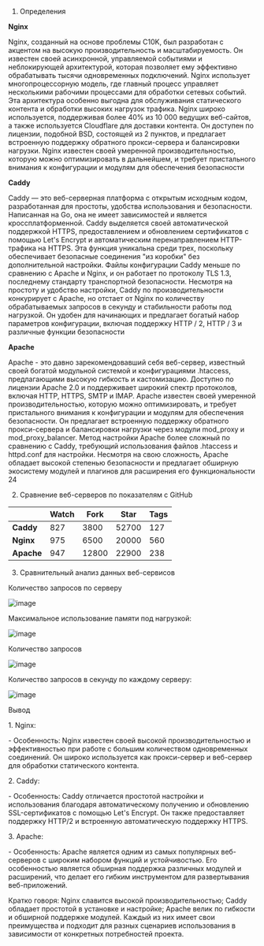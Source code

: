 1.  Определения

**Nginx**

Nginx, созданный на основе проблемы C10K, был разработан с акцентом на
высокую производительность и масштабируемость. Он известен своей
асинхронной, управляемой событиями и неблокирующей архитектурой, которая
позволяет ему эффективно обрабатывать тысячи одновременных подключений.
Nginx использует многопроцессорную модель, где главный процесс управляет
несколькими рабочими процессами для обработки сетевых событий. Эта
архитектура особенно выгодна для обслуживания статического контента и
обработки высоких нагрузок трафика. Nginx широко используется,
поддерживая более 40% из 10 000 ведущих веб-сайтов, а также используется
Cloudflare для доставки контента. Он доступен по лицензии, подобной BSD,
состоящей из 2 пунктов, и предлагает встроенную поддержку обратного
прокси-сервера и балансировки нагрузки. Nginx известен своей умеренной
производительностью, которую можно оптимизировать в дальнейшем, и
требует пристального внимания к конфигурации и модулям для обеспечения
безопасности

**Caddy**

Caddy — это веб-серверная платформа с открытым исходным кодом,
разработанная для простоты, удобства использования и безопасности.
Написанная на Go, она не имеет зависимостей и является
кроссплатформенной. Caddy выделяется своей автоматической поддержкой
HTTPS, предоставлением и обновлением сертификатов с помощью Let's
Encrypt и автоматическим перенаправлением HTTP-трафика на HTTPS. Эта
функция уникальна среди трех, поскольку обеспечивает безопасные
соединения "из коробки" без дополнительной настройки. Файлы конфигурации
Caddy меньше по сравнению с Apache и Nginx, и он работает по протоколу
TLS 1.3, последнему стандарту транспортной безопасности. Несмотря на
простоту и удобство настройки, Caddy по производительности конкурирует с
Apache, но отстает от Nginx по количеству обрабатываемых запросов в
секунду и стабильности работы под нагрузкой. Он удобен для начинающих и
предлагает богатый набор параметров конфигурации, включая поддержку HTTP
/ 2, HTTP / 3 и различные функции безопасности

**Apache**

Apache - это давно зарекомендовавший себя веб-сервер, известный своей
богатой модульной системой и конфигурациями .htaccess, предлагающими
высокую гибкость и кастомизацию. Доступно по лицензии Apache 2.0 и
поддерживает широкий спектр протоколов, включая HTTP, HTTPS, SMTP и
IMAP. Apache известен своей умеренной производительностью, которую можно
оптимизировать, и требует пристального внимания к конфигурации и модулям
для обеспечения безопасности. Он предлагает встроенную поддержку
обратного прокси-сервера и балансировки нагрузки через модули mod_proxy
и mod_proxy_balancer. Метод настройки Apache более сложный по сравнению
с Caddy, требующий использования файлов .htaccess и httpd.conf для
настройки. Несмотря на свою сложность, Apache обладает высокой степенью
безопасности и предлагает обширную экосистему модулей и плагинов для
расширения его функциональности 24

2.  Сравнение веб-серверов по показателям с GitHub

|            | **Watch** | **Fork** | **Star** | **Tags** |
|------------|-----------|----------|----------|----------|
| **Caddy**  | 827       | 3800     | 52700    | 127      |
| **Nginx**  | 975       | 6500     | 20000    | 560      |
| **Apache** | 947       | 12800    | 22900    | 238      |

3.  Сравнительный анализ данных веб-сервисов 

Количество запросов по серверу

![image](https://github.com/AleksandrIvanov7253/Ivanov_HomeWork/assets/163326111/d21f5a61-5897-4f7d-90f3-388793fbae24)


Максимальное использование памяти под нагрузкой:

![image](https://github.com/AleksandrIvanov7253/Ivanov_HomeWork/assets/163326111/2c5236a8-7bbd-44b8-b821-31f370c7000c)


Количество запросов

![image](https://github.com/AleksandrIvanov7253/Ivanov_HomeWork/assets/163326111/2b105c08-cfd9-4c28-b1cb-d0f46dccc50c)


Количество запросов в секунду по каждому серверу:

![image](https://github.com/AleksandrIvanov7253/Ivanov_HomeWork/assets/163326111/f024a4f2-80b0-4bf2-8a7b-35e108f65821)


Вывод

1\. Nginx:

\- Особенность: Nginx известен своей высокой производительностью и
эффективностью при работе с большим количеством одновременных
соединений. Он широко используется как прокси-сервер и веб-сервер для
обработки статического контента.

2\. Caddy:

\- Особенность: Caddy отличается простотой настройки и использования
благодаря автоматическому получению и обновлению SSL-сертификатов с
помощью Let's Encrypt. Он также предоставляет поддержку HTTP/2 и
встроенную автоматическую поддержку HTTPS.

3\. Apache:

\- Особенность: Apache является одним из самых популярных веб-серверов с
широким набором функций и устойчивостью. Его особенностью является
обширная поддержка различных модулей и расширений, что делает его гибким
инструментом для развертывания веб-приложений.

Кратко говоря: Nginx славится высокой производительностью; Caddy
обладает простотой в установке и настройке; Apache велик по гибкости и
обширной поддержке модулей. Каждый из них имеет свои преимущества и
подходит для разных сценариев использования в зависимости от конкретных
потребностей проекта.
